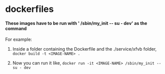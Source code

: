 # dockerfiles

#### These images have to be run with ' /sbin/my_init -- su - dev' as the command

For example:

1. Inside a folder containing the Dockerfile and the ./service/xfvb folder,
    `docker build -t <IMAGE-NAME> .`

2. Now you can run it like,
    `docker run -it <IMAGE-NAME> /sbin/my_init -- su - dev`
